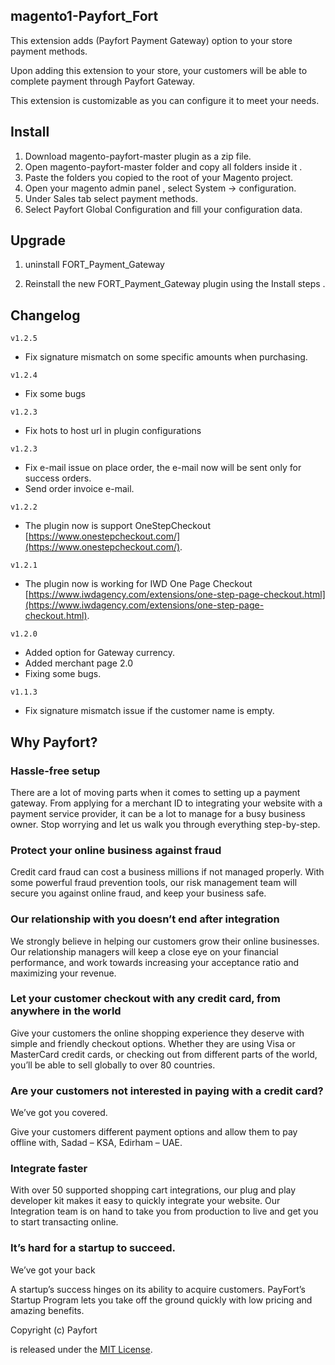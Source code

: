 ## magento1-Payfort_Fort


This extension adds (Payfort Payment Gateway) option to your store payment methods. 

Upon adding this extension to your store, your customers will be able to complete payment through Payfort Gateway. 

This extension is customizable as you can configure it to meet your needs. 

## Install

1) Download magento-payfort-master plugin as a zip file.
2) Open magento-payfort-master folder and copy all folders inside it .
3) Paste the folders you copied to the root of your Magento project.
4) Open your magento admin panel , select System -> configuration.
5) Under Sales tab select payment methods.
6) Select Payfort Global Configuration and fill your configuration data.


## Upgrade

1. uninstall FORT_Payment_Gateway

3. Reinstall the new FORT_Payment_Gateway plugin using the Install steps .


## Changelog

`v1.2.5`
- Fix signature mismatch on some specific amounts when purchasing.

`v1.2.4`

- Fix some bugs

`v1.2.3`

- Fix hots to host url in plugin configurations

`v1.2.3`

- Fix e-mail issue on place order, the e-mail  now will be sent only for success orders.
- Send order invoice e-mail.

`v1.2.2`

- The plugin now is support OneStepCheckout [https://www.onestepcheckout.com/](https://www.onestepcheckout.com/).

`v1.2.1`

- The plugin now is working for IWD One Page Checkout [https://www.iwdagency.com/extensions/one-step-page-checkout.html](https://www.iwdagency.com/extensions/one-step-page-checkout.html).


`v1.2.0`

- Added option for Gateway currency.
- Added merchant page 2.0
- Fixing some bugs.


`v1.1.3`

- Fix signature mismatch issue if the customer name is empty.


## Why Payfort?


### Hassle-free setup


There are a lot of moving parts when it comes to setting up a payment gateway. From applying for a merchant ID to integrating your website with a payment service provider, it can be a lot to manage for a busy business owner. Stop worrying and let us walk you through everything step-by-step.


### Protect your online business against fraud

Credit card fraud can cost a business millions if not managed properly. With some powerful fraud prevention tools, our risk management team will secure you against online fraud, and keep your business safe.



### Our relationship with you doesn’t end after integration

We strongly believe in helping our customers grow their online businesses. Our relationship managers will keep a close eye on your financial performance, and work towards increasing your acceptance ratio and maximizing your revenue.


### Let your customer checkout with any credit card, from anywhere in the world

Give your customers the online shopping experience they deserve with simple and friendly checkout options. Whether they are using Visa or MasterCard credit cards, or checking out from different parts of the world, you’ll be able to sell globally to over 80 countries.


### Are your customers not interested in paying with a credit card?
We’ve got you covered.

Give your customers different payment options and allow them to pay offline with, Sadad – KSA, Edirham – UAE.

### Integrate faster

With over 50 supported shopping cart integrations, our plug and play developer kit makes it easy to quickly integrate your website. Our Integration team is on hand to take you from production to live and get you to start transacting online.

### It’s hard for a startup to succeed.
We’ve got your back

A startup’s success hinges on its ability to acquire customers. PayFort’s Startup Program lets you take off the ground quickly with low pricing and amazing benefits.

Copyright (c) Payfort

is released under the [MIT License](LICENSE).
